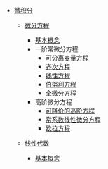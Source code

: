 <!-- _sidebar.md -->

- [微积分](/README.md)

  - [微分方程](./math/微分方程/)
    - [基本概念](./math/微分方程/基本概念.md)
    - 一阶常微分方程
      - [可分离变量方程](./math/微分方程/一阶常微分方程/可分离变量方程.md)
      - [齐次方程](./math/微分方程/一阶常微分方程/齐次方程.md)
      - [线性方程](./math/微分方程/一阶常微分方程/线性方程.md)
      - [伯努利方程](./math/微分方程/一阶常微分方程/伯努利方程.md)
      - [全微分方程](./math/微分方程/一阶常微分方程/全微分方程.md)
    - 高阶微分方程
      - [可降价的高阶方程](./math/微分方程/高阶常微分方程/可降价的高阶方程.md)
      - [常系数线性微分方程](./math/微分方程/高阶常微分方程/常系数线性微分方程.md)
      - [欧拉方程](./math/微分方程/高阶常微分方程/欧拉方程.md)

  - [线性代数](./math/微分方程/)
    - [基本概念](./math/微分方程/基本概念.md)
